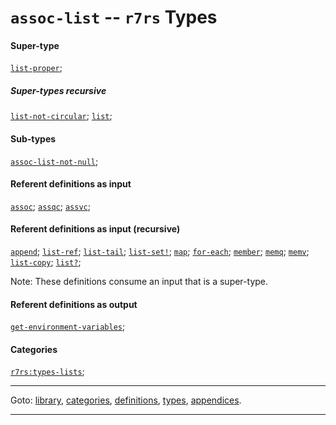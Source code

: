 

<a id='type__r7rs__assoc-list'></a>

# `assoc-list` -- `r7rs` Types


#### Super-type

[`list-proper`](../../r7rs/types/list-proper.md#type__r7rs__list-proper);


##### Super-types recursive

[`list-not-circular`](../../r7rs/types/list-not-circular.md#type__r7rs__list-not-circular);
[`list`](../../r7rs/types/list.md#type__r7rs__list);


#### Sub-types

[`assoc-list-not-null`](../../r7rs/types/assoc-list-not-null.md#type__r7rs__assoc-list-not-null);


#### Referent definitions as input

[`assoc`](../../r7rs/definitions/assoc.md#definition__r7rs__assoc);
[`assqc`](../../r7rs/definitions/assqc.md#definition__r7rs__assqc);
[`assvc`](../../r7rs/definitions/assvc.md#definition__r7rs__assvc);


#### Referent definitions as input (recursive)

[`append`](../../r7rs/definitions/append.md#definition__r7rs__append);
[`list-ref`](../../r7rs/definitions/list-ref.md#definition__r7rs__list-ref);
[`list-tail`](../../r7rs/definitions/list-tail.md#definition__r7rs__list-tail);
[`list-set!`](../../r7rs/definitions/list-set_21.md#definition__r7rs__list-set_21);
[`map`](../../r7rs/definitions/map.md#definition__r7rs__map);
[`for-each`](../../r7rs/definitions/for-each.md#definition__r7rs__for-each);
[`member`](../../r7rs/definitions/member.md#definition__r7rs__member);
[`memq`](../../r7rs/definitions/memq.md#definition__r7rs__memq);
[`memv`](../../r7rs/definitions/memv.md#definition__r7rs__memv);
[`list-copy`](../../r7rs/definitions/list-copy.md#definition__r7rs__list-copy);
[`list?`](../../r7rs/definitions/list_3f.md#definition__r7rs__list_3f);

Note:  These definitions consume an input that is a super-type.


#### Referent definitions as output

[`get-environment-variables`](../../r7rs/definitions/get-environment-variables.md#definition__r7rs__get-environment-variables);


#### Categories

[`r7rs:types-lists`](../../r7rs/categories/r7rs_3a_types-lists.md#category__r7rs__r7rs_3a_types-lists);

----

Goto: [library](../../r7rs/_index.md#library__r7rs), [categories](../../r7rs/categories/_index.md#toc__r7rs__categories), [definitions](../../r7rs/definitions/_index.md#toc__r7rs__definitions), [types](../../r7rs/types/_index.md#toc__r7rs__types), [appendices](../../r7rs/appendices/_index.md#toc__r7rs__appendices).

----

